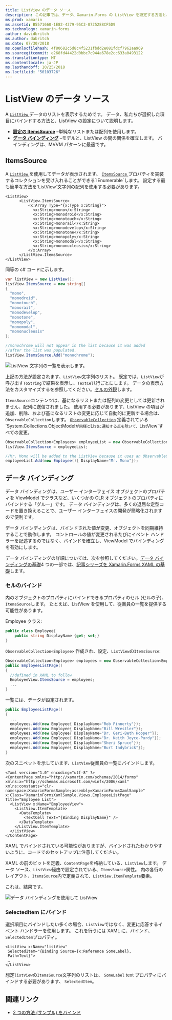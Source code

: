 ```yaml
---
title: ListView のデータ ソース
description: この記事では、データ、Xamarin.Forms の ListView を設定する方法と、ListView でのデータ バインディングを使用する方法について説明します。
ms.prod: xamarin
ms.assetid: B5571660-1E82-4379-95C3-0725288CF5D9
ms.technology: xamarin-forms
author: davidbritch
ms.author: dabritch
ms.date: 07/30/2018
ms.openlocfilehash: 4f80682c5d8c4f5231fbdd2e081fdcf7962aa969
ms.sourcegitcommit: e268fd44422d0bbc7c944a678e2cc633a0493122
ms.translationtype: MT
ms.contentlocale: ja-JP
ms.lasthandoff: 10/25/2018
ms.locfileid: "50103726"
---
```

# <a name="listview-data-sources"></a>ListView のデータ ソース

A [ `ListView` ](xref:Xamarin.Forms.ListView)データのリストを表示するためです。 データ、私たちが選択した項目にバインドする方法と、ListView の設定について説明します。

- **[設定の ItemsSource](#ItemsSource)**  &ndash;単純なリストまたは配列を使用します。
- **[データ バインディング](#Data_Binding)** &ndash;モデルと、ListView の間の関係を確立します。 バインディングは、MVVM パターンに最適です。

## <a name="itemssource"></a>ItemsSource

A [ `ListView` ](xref:Xamarin.Forms.ListView)を使用してデータが表示されます、 [ `ItemsSource` ](xref:Xamarin.Forms.ItemsView`1.ItemsSource)プロパティを実装するコレクションを受け入れることができる`IEnumerable`します。 設定する最も簡単な方法を`ListView`文字列の配列を使用する必要があります。

```xaml
<ListView>
      <ListView.ItemsSource>
          <x:Array Type="{x:Type x:String}">
            <x:String>mono</x:String>
            <x:String>monodroid</x:String>
            <x:String>monotouch</x:String>
            <x:String>monorail</x:String>
            <x:String>monodevelop</x:String>
            <x:String>monotone</x:String>
            <x:String>monopoly</x:String>
            <x:String>monomodal</x:String>
            <x:String>mononucleosis</x:String>
          </x:Array>
      </ListView.ItemsSource>
</ListView>
```

同等の c# コードに示します。

```csharp
var listView = new ListView();
listView.ItemsSource = new string[]
{
  "mono",
  "monodroid",
  "monotouch",
  "monorail",
  "monodevelop",
  "monotone",
  "monopoly",
  "monomodal",
  "mononucleosis"
};

//monochrome will not appear in the list because it was added
//after the list was populated.
listView.ItemsSource.Add("monochrome");
```

![](data-and-databinding-images/itemssource-simple.png "ListView 文字列の一覧を表示します。")

上記の方法が設定されます、`ListView`文字列のリスト。 既定では、`ListView`が呼び出す`ToString`で結果を表示し、`TextCell`行ごとにします。 データの表示方法をカスタマイズするを参照してください。[セルの外観](~/xamarin-forms/user-interface/listview/customizing-cell-appearance.md)します。

`ItemsSource`コンテンツは、基になるリストまたは配列の変更としては更新されません、配列に送信されました。 使用する必要があります、ListView の項目が追加、削除、および基になるリストの変更に応じて自動的に更新する場合は、`ObservableCollection`します。 [`ObservableCollection`](xref:System.Collections.ObjectModel.ObservableCollection`1) 定義されている`System.Collections.ObjectModel`が同様と`List`に通知する点を除いて、`ListView`すべての変更。

```csharp
ObservableCollection<Employees> employeeList = new ObservableCollection<Employess>();
listView.ItemsSource = employeeList;

//Mr. Mono will be added to the ListView because it uses an ObservableCollection
employeeList.Add(new Employee(){ DisplayName="Mr. Mono"});
```

<a name="Data_Binding" />

## <a name="data-binding"></a>データ バインディング
データ バインディングは、ユーザー インターフェイス オブジェクトのプロパティを ViewModel でクラスなど、いくつかの CLR オブジェクトのプロパティにバインドする「グルー」です。 データ バインディングは、多くの退屈な定型コードを置き換えることで、ユーザー インターフェイスの開発が簡略化されますので便利です。

データ バインディングは、バインドされた値が変更、オブジェクトを同期維持することで動作します。 コントロールの値が変更されるたびにイベント ハンドラーを記述するのではなく、バインドを確立し、ViewModel でバインディングを有効にします。

データ バインディングの詳細については、次を参照してください。[データ バインディングの基礎](~/xamarin-forms/xaml/xaml-basics/data-binding-basics.md)4 つの一部では、[記事シリーズを Xamarin.Forms XAML の基礎](~/xamarin-forms/xaml/xaml-basics/index.md)します。

### <a name="binding-cells"></a>セルのバインド
内のオブジェクトのプロパティにバインドできるプロパティのセル (セルの子)、`ItemsSource`します。 たとえば、ListView を使用して、従業員の一覧を提供する可能性があります。

Employee クラス:

```csharp
public class Employee{
    public string DisplayName {get; set;}
}
```

`ObservableCollection<Employee>` 作成され、設定、`ListView`の`ItemsSource`:

```csharp
ObservableCollection<Employee> employees = new ObservableCollection<Employee>();
public EmployeeListPage()
{
  //defined in XAML to follow
  EmployeeView.ItemsSource = employees;
  ...
}
```

一覧には、データが設定されます。

```csharp
public EmployeeListPage()
{
  ...
  employees.Add(new Employee{ DisplayName="Rob Finnerty"});
  employees.Add(new Employee{ DisplayName="Bill Wrestler"});
  employees.Add(new Employee{ DisplayName="Dr. Geri-Beth Hooper"});
  employees.Add(new Employee{ DisplayName="Dr. Keith Joyce-Purdy"});
  employees.Add(new Employee{ DisplayName="Sheri Spruce"});
  employees.Add(new Employee{ DisplayName="Burt Indybrick"});
}
```

次のスニペットを示しています、`ListView`従業員の一覧にバインドします。

```xaml
<?xml version="1.0" encoding="utf-8" ?>
<ContentPage xmlns="http://xamarin.com/schemas/2014/forms"
xmlns:x="http://schemas.microsoft.com/winfx/2006/xaml"
xmlns:constants="clr-namespace:XamarinFormsSample;assembly=XamarinFormsXamlSample"
x:Class="XamarinFormsXamlSample.Views.EmployeeListPage"
Title="Employee List">
  <ListView x:Name="EmployeeView">
    <ListView.ItemTemplate>
      <DataTemplate>
        <TextCell Text="{Binding DisplayName}" />
      </DataTemplate>
    </ListView.ItemTemplate>
  </ListView>
</ContentPage>
```

XAML でバインドされている可能性がありますが、バインドされたわかりやすいように、コードでのセットアップに注意してください。

XAML の前のビットを定義、`ContentPage`を格納している、`ListView`します。 データ ソース、`ListView`経由で設定されている、`ItemsSource`属性。 内の各行のレイアウト、`ItemsSource`内で定義されて、`ListView.ItemTemplate`要素。

これは、結果です。

![](data-and-databinding-images/bound-data.png "データ バインディングを使用して ListView")

### <a name="binding-selecteditem"></a>SelectedItem にバインド

選択項目にバインドしたい多くの場合、`ListView`ではなく、変更に応答するイベント ハンドラーを使用します。 これを行うには XAML に、バインド、`SelectedItem`プロパティ。

```xaml
<ListView x:Name="listView"
 SelectedItem="{Binding Source={x:Reference SomeLabel},
 Path=Text}">
 …
</ListView>
```

想定`listView`の`ItemsSource`文字列のリストは、 `SomeLabel` text プロパティにバインドする必要があります、 `SelectedItem`。

## <a name="related-links"></a>関連リンク

- [2 つの方法 (サンプル) をバインド](https://developer.xamarin.com/samples/xamarin-forms/UserInterface/ListView/SwitchEntryTwoBinding)
